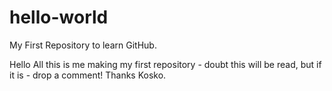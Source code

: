 # hello-world
My First Repository to learn GitHub.

Hello All this is me making my first repository - doubt this will be read, but if it is - drop a comment!  Thanks
Kosko.

